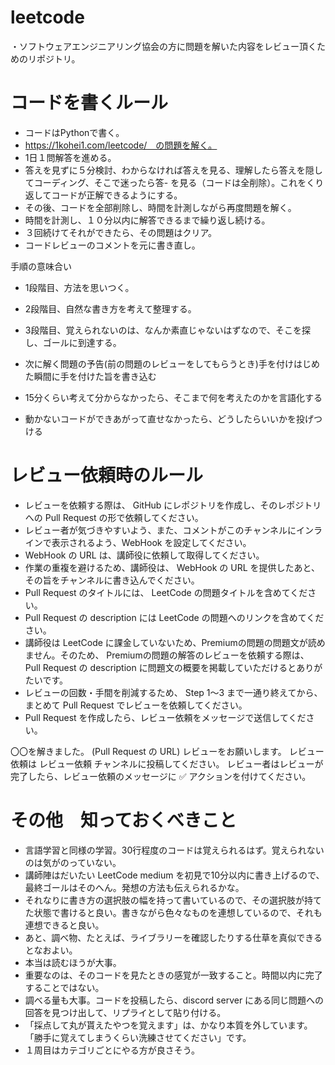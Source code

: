 # leetcode
・ソフトウェアエンジニアリング協会の方に問題を解いた内容をレビュー頂くためのリポジトリ。

# コードを書くルール

- コードはPythonで書く。
- https://1kohei1.com/leetcode/　の問題を解く。
- 1日１問解答を進める。
- 答えを見ずに５分検討、わからなければ答えを見る、理解したら答えを隠してコーディング、そこで迷ったら答- を見る（コードは全削除）。これをくり返してコードが正解できるようにする。
- その後、コードを全部削除し、時間を計測しながら再度問題を解く。
- 時間を計測し、１０分以内に解答できるまで繰り返し続ける。
- ３回続けてそれができたら、その問題はクリア。
- コードレビューのコメントを元に書き直し。

手順の意味合い
- 1段階目、方法を思いつく。
- 2段階目、自然な書き方を考えて整理する。
- 3段階目、覚えられないのは、なんか素直じゃないはずなので、そこを探し、ゴールに到達する。

- 次に解く問題の予告(前の問題のレビューをしてもらうとき)手を付けはじめた瞬間に手を付けた旨を書き込む
- 15分くらい考えて分からなかったら、そこまで何を考えたのかを言語化する
- 動かないコードができあがって直せなかったら、どうしたらいいかを投げつける

# レビュー依頼時のルール

- レビューを依頼する際は、 GitHub にレポジトリを作成し、そのレポジトリへの Pull Request の形で依頼してください。
- レビュー者が気づきやすいよう、また、コメントがこのチャンネルにインラインで表示されるよう、WebHook を設定してください。
- WebHook の URL は、講師役に依頼して取得してください。
- 作業の重複を避けるため、講師役は、 WebHook の URL を提供したあと、その旨をチャンネルに書き込んでください。
- Pull Request のタイトルには、 LeetCode の問題タイトルを含めてください。
- Pull Request の description には LeetCode の問題へのリンクを含めてください。
- 講師役は LeetCode に課金していないため、Premiumの問題の問題文が読めません。そのため、 Premiumの問題の解答のレビューを依頼する際は、 Pull Request の description に問題文の概要を掲載していただけるとありがたいです。
- レビューの回数・手間を削減するため、 Step 1～3 まで一通り終えてから、まとめて Pull Request でレビューを依頼してください。
- Pull Request を作成したら、レビュー依頼をメッセージで送信してください。

〇〇を解きました。
(Pull Request の URL)
レビューをお願いします。
レビュー依頼は ⁠レビュー依頼 チャンネルに投稿してください。
レビュー者はレビューが完了したら、レビュー依頼のメッセージに ✅ アクションを付けてください。


# その他　知っておくべきこと

- 言語学習と同様の学習。30行程度のコードは覚えられるはず。覚えられないのは気がのっていない。
- 講師陣はだいたい LeetCode medium を初見で10分以内に書き上げるので、最終ゴールはそのへん。発想の方法も伝えられるかな。
- それなりに書き方の選択肢の幅を持って書いているので、その選択肢が持てた状態で書けると良い。書きながら色々なものを連想しているので、それも連想できると良い。
- あと、調べ物、たとえば、ライブラリーを確認したりする仕草を真似できるとなおよい。
- 本当は読むほうが大事。
- 重要なのは、そのコードを見たときの感覚が一致すること。時間以内に完了することではない。
- 調べる量も大事。コードを投稿したら、discord server にある同じ問題への回答を見つけ出して、リプライとして貼り付ける。
- 「採点して丸が貰えたやつを覚えます」は、かなり本質を外しています。「勝手に覚えてしまうくらい洗練させてください」です。
- １周目はカテゴリごとにやる方が良さそう。
